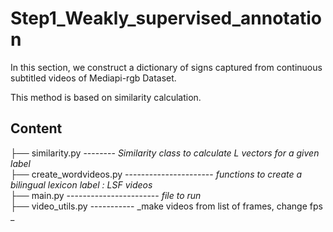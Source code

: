 # Step1_Weakly_supervised_annotation
In this section, we construct a dictionary of signs captured from continuous subtitled videos of Mediapi-rgb Dataset. 

This method is based on similarity calculation.

Content
-----------------------

├── similarity.py   --------  _Similarity class to calculate L vectors for a given label_  
├── create_wordvideos.py ----------------------  _functions to create a bilingual lexicon label : LSF videos_   
├── main.py -----------------------  _file to run_  
├── video_utils.py -----------  _make videos from list of frames, change fps _  
